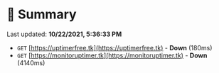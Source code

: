 # 📖 Summary
Last updated: **10/22/2021, 5:36:33 PM**

- `GET` [https://uptimerfree.tk](https://uptimerfree.tk) - **Down** (180ms)
- `GET` [https://monitoruptimer.tk](https://monitoruptimer.tk) - **Down** (4140ms)
